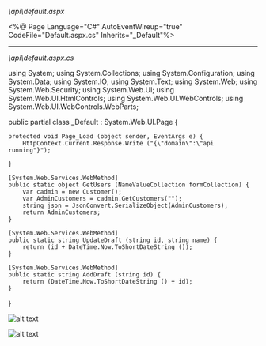 *\api\default.aspx*

<%@ Page Language="C#" AutoEventWireup="true" CodeFile="Default.aspx.cs" Inherits="_Default"%><head runat="server"/>



****
*\api\default.aspx.cs*

using System;
using System.Collections;
using System.Configuration;
using System.Data;
using System.IO;
using System.Text;
using System.Web;
using System.Web.Security;
using System.Web.UI;
using System.Web.UI.HtmlControls;
using System.Web.UI.WebControls;
using System.Web.UI.WebControls.WebParts;

public partial class _Default : System.Web.UI.Page {

    protected void Page_Load (object sender, EventArgs e) {
        HttpContext.Current.Response.Write ("{\"domain\":\"api running"}");

    }

    [System.Web.Services.WebMethod]
    public static object GetUsers (NameValueCollection formCollection) {
        var cadmin = new Customer();
        var AdminCustomers = cadmin.GetCustomers("");
        string json = JsonConvert.SerializeObject(AdminCustomers);
        return AdminCustomers;
    }
    
    [System.Web.Services.WebMethod]
    public static string UpdateDraft (string id, string name) {
        return (id + DateTime.Now.ToShortDateString ());
    }

    [System.Web.Services.WebMethod]
    public static string AddDraft (string id) {
        return (DateTime.Now.ToShortDateString () + id);
    }
}

![alt text](https://github.com/RaviRamDhali/programming-procedure/blob/master/Snippets/ASPX/WebMethod/WebMethod-POST-Man-REST.jpg)


![alt text](https://github.com/RaviRamDhali/programming-procedure/blob/master/Snippets/ASPX/WebMethod/WebMethod-REST.jpg)

